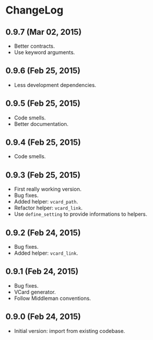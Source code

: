 # ChangeLog

## 0.9.7 (Mar 02, 2015)

* Better contracts.
* Use keyword arguments.

## 0.9.6 (Feb 25, 2015)

* Less development dependencies.

## 0.9.5 (Feb 25, 2015)

* Code smells.
* Better documentation.

## 0.9.4 (Feb 25, 2015)

* Code smells.

## 0.9.3 (Feb 25, 2015)

* First really working version.
* Bug fixes.
* Added helper: `vcard_path`.
* Refactor helper: `vcard_link`.
* Use `define_setting` to provide informations to helpers.

## 0.9.2 (Feb 24, 2015)

* Bug fixes.
* Added helper: `vcard_link`.

## 0.9.1 (Feb 24, 2015)

* Bug fixes.
* VCard generator.
* Follow Middleman conventions.

## 0.9.0 (Feb 24, 2015)

* Initial version: import from existing codebase.
